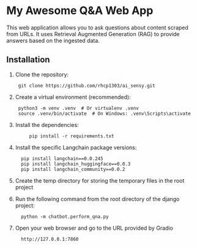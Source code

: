 # My Awesome Q&A Web App

This web application allows you to ask questions about content scraped from URLs. It uses Retrieval Augmented Generation (RAG) to provide answers based on the ingested data.

## Installation

1. Clone the repository:

        git clone https://github.com/rhcp1303/ai_sensy.git

2. Create a virtual environment (recommended):

        python3 -m venv .venv  # Or virtualenv .venv
        source .venv/bin/activate  # On Windows: .venv\Scripts\activate

3. Install the dependencies:

            pip install -r requirements.txt

4. Install the specific Langchain package versions:

         pip install langchain==0.0.245
         pip install langchain_huggingface==0.0.3
         pip install langchain_community==0.0.2
5. Create the temp directory for storing the temporary files in the root project


6. Run the following command from the root directory of the django project:

         python -m chatbot.perform_qna.py

7. Open your web browser and go to the URL provided by Gradio

         http://127.0.0.1:7860




